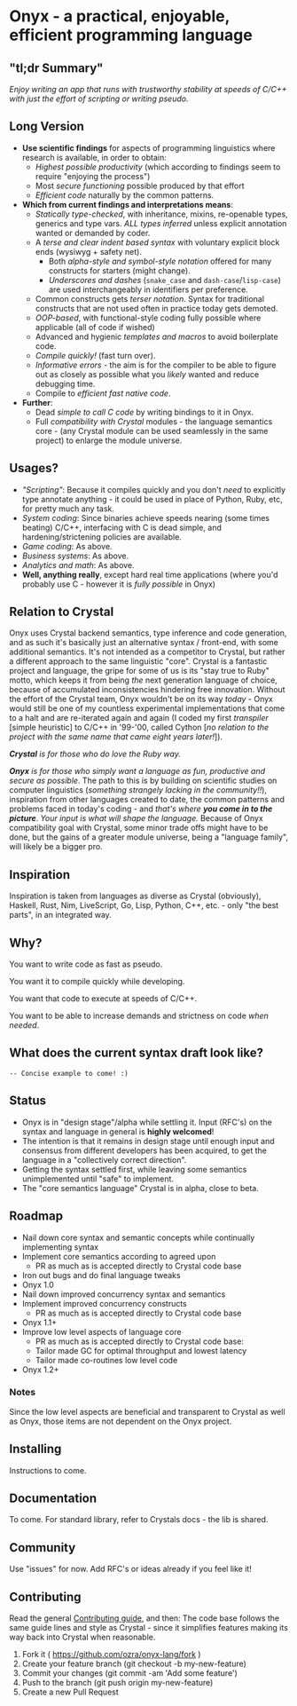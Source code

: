 Onyx - a practical, enjoyable, efficient programming language
=======

## "tl;dr Summary" ##
_Enjoy writing an app that runs with trustworthy stability at speeds of C/C++
with just the effort of scripting or writing pseudo._

## Long Version ##
* **Use scientific findings** for aspects of programming linguistics where research is available, in order to obtain:
    - _Highest possible productivity_ (which according to findings seem to require "enjoying the process")
    - Most _secure functioning_ possible produced by that effort
    - _Efficient code_ naturally by the common patterns.
* **Which from current findings and interpretations means**:
    - _Statically type-checked_, with inheritance, mixins, re-openable types, generics and type vars. _ALL types inferred_ unless explicit annotation wanted or demanded by coder.
    - A _terse and clear indent based syntax_ with voluntary explicit block ends (wysiwyg + safety net).
        - Both _alpha-style and symbol-style notation_ offered for many constructs for starters (might change).
        - _Underscores and dashes_ (`snake_case` and `dash-case`/`lisp-case`) are used interchangeably in identifiers per preference.
    - Common constructs gets _terser notation_. Syntax for traditional constructs that are not used often in practice today gets demoted.
    - _OOP-based_, with functional-style coding fully possible where applicable (all of code if wished)
    - Advanced and hygienic _templates and macros_ to avoid boilerplate code.
    - _Compile quickly!_ (fast turn over).
    - _Informative errors_ - the aim is for the compiler to be able to figure out as closely as possible what you _likely_ wanted and reduce debugging time.
    - Compile to _efficient fast native code_.
* **Further**:
    - Dead _simple to call C code_ by writing bindings to it in Onyx.
    - Full _compatibility with Crystal_ modules - the language semantics core - (any Crystal module can be used seamlessly in the same project) to enlarge the module universe.

## Usages? ##
* _"Scripting"_: Because it compiles quickly and you don't _need_ to explicitly type annotate anything - it could be used in place of Python, Ruby, etc, for pretty much any task.
* _System coding_: Since binaries achieve speeds nearing (some times beating) C/C++, interfacing with C is dead simple, and hardening/strictening policies are available.
* _Game coding_: As above.
* _Business systems_: As above.
* _Analytics and math_: As above.
* **Well, anything really**, except hard real time applications (where you'd probably use C - however it is _fully possible_ in Onyx)

## Relation to Crystal ##
Onyx uses Crystal backend semantics, type inference and code generation, and as
such it's basically just an alternative syntax / front-end, with some additional
semantics.
It's not intended as a competitor to Crystal, but rather a different approach to
the same linguistic "core". Crystal is a fantastic project and language, the
gripe for some of us is its "stay true to Ruby" motto, which keeps it from being
_the_ next generation language of choice, because of accumulated inconsistencies
hindering free innovation.
Without the effort of the Crystal team, Onyx wouldn't be on its way _today_ -
Onyx would still be one of my countless experimental implementations that come
to a halt and are re-iterated again and again (I coded my first _transpiler_
[simple heuristic] to C/C++ in '99-'00, called Cython [_no relation to the
project with the same name that came eight years later!_]).

_**Crystal** is for those who do love the Ruby way._

_**Onyx** is for those who simply want a language as fun, productive and secure as
possible_. The path to this is by building on scientific studies on computer
linguistics (_something strangely lacking in the community!!_), inspiration from
other languages created to date, the common patterns and problems faced in
today's coding - and _that's where **you come in to the picture**_. _Your input is
what will shape the language._
Because of Onyx compatibility goal with Crystal, some minor trade offs might
have to be done, but the gains of a greater module universe, being a
"language family", will likely be a bigger pro.

## Inspiration ##
Inspiration is taken from languages as diverse as Crystal (obviously), Haskell,
Rust, Nim, LiveScript, Go, Lisp, Python, C++, etc. - only "the best parts",
in an integrated way.

Why?
----

You want to write code as fast as pseudo.

You want it to compile quickly while developing.

You want that code to execute at speeds of C/C++.

You want to be able to increase demands and strictness on code _when needed_.


What does the current syntax draft look like?
--------------------------------------

```
-- Concise example to come! :)
```

Status
------

* Onyx is in "design stage"/alpha while settling it. Input (RFC's) on the syntax
  and language in general is **highly welcomed**!
* The intention is that it remains in design stage until enough input and 
  consensus from different developers has been acquired, to get the language in
  a "collectively correct direction".
* Getting the syntax settled first, while leaving some semantics unimplemented
  until "safe" to implement.
* The "core semantics language" Crystal is in alpha, close to beta.

Roadmap
-------

* Nail down core syntax and semantic concepts while continually implementing syntax
* Implement core semantics according to agreed upon
    - PR as much as is accepted directly to Crystal code base
* Iron out bugs and do final language tweaks
* Onyx 1.0
* Nail down improved concurrency syntax and semantics
* Implement improved concurrency constructs
    - PR as much as is accepted directly to Crystal code base
* Onyx 1.1+
* Improve low level aspects of language core
    - PR as much as is accepted directly to Crystal code base:
    - Tailor made GC for optimal throughput and lowest latency
    - Tailor made co-routines low level code
* Onyx 1.2+

### Notes ###
Since the low level aspects are beneficial and transparent to Crystal as well as
Onyx, those items are not dependent on the Onyx project.

Installing
----------

Instructions to come.

Documentation
----------

To come. For standard library, refer to Crystals docs - the lib is shared.

Community
---------

Use "issues" for now. Add RFC's or ideas already if you feel like it!

Contributing
---------

Read the general [Contributing guide](https://github.com/ozra/onyx-lang/blob/master/Contributing.md), and then:
The code base follows the same guide lines and style as Crystal - since it
simplifies features making its way back into Crystal when reasonable.

1. Fork it ( https://github.com/ozra/onyx-lang/fork )
2. Create your feature branch (git checkout -b my-new-feature)
3. Commit your changes (git commit -am 'Add some feature')
4. Push to the branch (git push origin my-new-feature)
5. Create a new Pull Request
